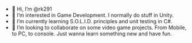 - 👋 Hi, I’m @rk291
- 👀 I’m interested in Game Development. I normally do stuff in Unity.
- 🌱 I’m currently learning S.O.L.I.D. principles and unit testing in C#.
- 💞️ I’m looking to collaborate on some video game projects. From Mobile, to PC, to console. Just wanna learn something new and have fun.

<!---
rk291/rk291 is a ✨ special ✨ repository because its `README.md` (this file) appears on your GitHub profile.
You can click the Preview link to take a look at your changes.
--->

